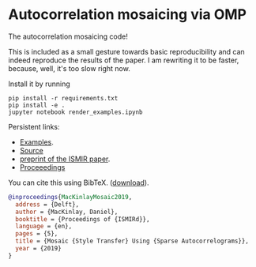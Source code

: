 # Autocorrelation mosaicing via OMP

The autocorrelation mosaicing code!

This is included as a small gesture towards basic reproducibility and can indeed reproduce the results of the paper.
I am rewriting it to be faster, because, well, it's too slow right now.

Install it by running

```shell
pip install -r requirements.txt
pip install -e .
jupyter notebook render_examples.ipynb
```

Persistent links:

* [Examples](https://danmackinlay.github.io/mosaicing_omp_ismir_2019/examples/demo_autocorr/index_autocorr.html).
* [Source](https://github.com/danmackinlay/mosaicing_omp_ismir_2019)
* [preprint of the ISMIR paper](./mosaicing_omp_2019.pdf).
* [Proceeedings](https://ismir2019.ewi.tudelft.nl/?q=accepted-papers#session_G)

You can cite this using BibTeX. ([download](./paper.bib)).

```bibtex
@inproceedings{MacKinlayMosaic2019,
  address = {Delft},
  author = {MacKinlay, Daniel},
  booktitle = {Proceedings of {ISMIRd}},
  language = {en},
  pages = {5},
  title = {Mosaic {Style Transfer} Using {Sparse Autocorrelograms}},
  year = {2019}
}
```
